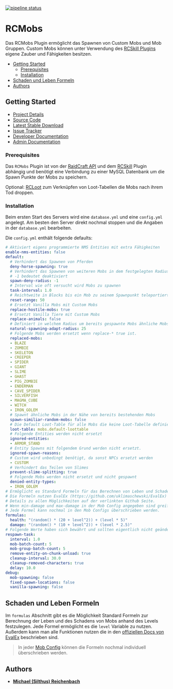 [![pipeline status](https://git.faldoria.de/tof/plugins/raidcraft/rcmobs/badges/master/pipeline.svg)](https://git.faldoria.de/tof/plugins/raidcraft/rcmobs/commits/master)

# RCMobs

Das RCMobs Plugin ermöglicht das Spawnen von Custom Mobs und Mob Gruppen. Custom Mobs können unter Verwendung des [RCSkill Plugins](https://git.faldoria.de/tof/plugins/raidcraft/rcskills) eigene Zauber und Fähigkeiten besitzen.

* [Getting Started](#getting-started)
  * [Prerequisites](#prerequisites)
  * [Installation](#installation)
* [Schaden und Leben Formeln](#schaden-und-leben-formeln)
* [Authors](#authors)

## Getting Started

* [Project Details](https://git.faldoria.de/tof/plugins/raidcraft/rcmobs)
* [Source Code](https://git.faldoria.de/tof/plugins/raidcraft/rcmobs/tree/master)
* [Latest Stable Download](https://ci.faldoria.de/view/RaidCraft/job/RCMobs/lastStableBuild)
* [Issue Tracker](https://git.faldoria.de/tof/plugins/raidcraft/rcmobs/issues)
* [Developer Documentation](docs/DEVELOPER.md)
* [Admin Documentation](docs/ADMIN.md)

### Prerequisites

Das `RCMobs` Plugin ist von der [RaidCraft API](https://git.faldoria.de/tof/plugins/raidcraft/raidcraft-api) und dem  [RCSkill](https://git.faldoria.de/tof/plugins/raidcraft/rcskills) Plugin abhängig und benötigt eine Verbindung zu einer MySQL Datenbank um die Spawn Punkte der Mobs zu speichern.

Optional: [RCLoot](https://git.faldoria.de/tof/plugins/raidcraft/rcloot) zum Verknüpfen von Loot-Tabellen die Mobs nach ihrem Tod droppen.

### Installation

Beim ersten Start des Servers wird eine `database.yml` und eine `config.yml` angelegt. Am besten den Server direkt nochmal stoppen und die Angaben in der `database.yml` bearbeiten.

Die `config.yml` enthält folgende defaults:

```yml
# Aktiviert eigens programmierte NMS Entities mit extra Fähigkeiten
enable-nms-entities: false
default:
  # Verhindert das Spawnen von Pferden
  deny-horse-spawning: true
  # Verhindert das Spawnen von weiteren Mobs in dem festgelegten Radius um bestehende Mobs
  # -1 bedeutet deaktiviert
  spawn-deny-radius: -1
  # Interval wie oft versucht wird Mobs zu spawnen
  task-interval: 1.0
  # Reichtweite in Blocks bis ein Mob zu seinem Spawnpunkt teleportiert wird
  reset-range: 50
  # Ersetzt Vanilla Mobs mit Custom Mobs
  replace-hostile-mobs: true
  # Ersetzt Vanilla Tiere mit Custom Mobs
  replace-animals: false
  # Definiert in welchem Radius um bereits gespawnte Mobs ähnliche Mobs spawnen
  natural-spawning-adapt-radius: 25
  # Folgende Mobs werden ersetzt wenn replace-* true ist.
  replaced-mobs:
  - BLAZE
  - ZOMBIE
  - SKELETON
  - CREEPER
  - SPIDER
  - GIANT
  - SLIME
  - GHAST
  - PIG_ZOMBIE
  - ENDERMAN
  - CAVE_SPIDER
  - SILVERFISH
  - MAGMA_CUBE
  - WITCH
  - IRON_GOLEM
  # Spawnt ähnliche Mobs in der Nähe von bereits bestehenden Mobs
  spawn-similiar-random-mobs: false
  # Die Default Loot-Table für alle Mobs die keine Loot-Tabelle definiert habe
  loot-table: mobs.default-loottable
  # Folgende Entities werden nicht ersetzt
  ignored-entities:
  - ARMOR_STAND
  # Entity Spawns mit folgendem Grund werden nicht ersetzt.
  ignored-spawn-reasons:
  # Custom wird unbedingt benötigt, da sonst NPCs ersetzt werden
  - CUSTOM
  # Verhindert das Teilen von Slimes
  prevent-slime-splitting: true
  # Folgende Mobs werden nicht ersetzt und nicht gespawnt
  denied-entity-types:
  - IRON_GOLEM
# Ermöglicht es Standard Formeln für das Berechnen von Leben und Schaden festzulegen.
# Die Formeln nutzen EvalEx (https://github.com/uklimaschewski/EvalEx) zum Berechnen.
# Details zu allen Möglichkeiten auf der verlinkten Github Seite.
# Wenn min-damage und max-damage in der Mob Config angegeben sind greifen die Formeln nicht.
# Jede Formel kann nochmal in den Mob Configs überschrieben werden.
formulas:
  health: "(random() * (20 + level^2)) + (level * 5)"
  damage: "(random() * (10 + level^2)) + (level * 2.5)"
# Folgende Werte haben sich bewährt und sollten eigentlich nicht geändert werden
respawn-task:
  interval: 1.0
  mob-batch-count: 5
  mob-group-batch-count: 5
  remove-entity-on-chunk-unload: true
  cleanup-interval: 30.0
  cleanup-removed-characters: true
  delay: 10.0
debug:
  mob-spawning: false
  fixed-spawn-locations: false
  vanilla-spawning: false
```

## Schaden und Leben Formeln

Im `formulas` Abschnitt gibt es die Möglichkeit Standard Formeln zur Berechnung der Leben und des Schadens von Mobs anhand des Levels festzulegen. Jede Formel ermöglicht es die `level` Variable zu nutzen. Außerdem kann man alle Funktionen nutzen die in den [offiziellen Docs von EvalEx](https://github.com/uklimaschewski/EvalEx) beschrieben sind.

> In jeder [Mob Config](docs/ADMIN.md#schaden-und-lebel-formeln) können die Formeln nochmal individuell überschrieben werden.

## Authors

* [**Michael (Silthus) Reichenbach**](https://git.faldoria.de/Silthus)
